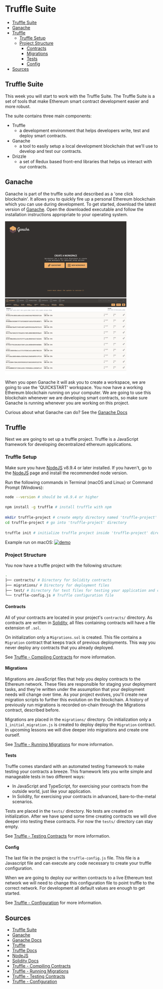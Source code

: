 <!--
    author: Timo Glastra <timo@glastra.me>
    edited: 2019-12-17
    notes:
     - Ganache v2.1.2
     - Truffle v5.1.4 (core: 5.1.4)
     - Solidity v0.5.12 (solc-js)
     - Node v12.13.0
     - Web3.js v1.2.1
-->

# Truffle Suite <!-- omit in toc -->

- [Truffle Suite](#truffle-suite)
- [Ganache](#ganache)
- [Truffle](#truffle)
  - [Truffle Setup](#truffle-setup)
  - [Project Structure](#project-structure)
    - [Contracts](#contracts)
    - [Migrations](#migrations)
    - [Tests](#tests)
    - [Config](#config)
- [Sources](#sources)

## Truffle Suite
This week you will start to work with the Truffle Suite. The Truffle Suite is a set of tools that make Ethereum smart contract development easier and more robust. 

The suite contains three main components:
- Truffle 
  - a development environment that helps developers write, test and deploy smart contracts.
- Ganache
  - a tool to easily setup a local development blockchain that we'll use to develop and test our contracts.
- Drizzle
  - a set of Redux based front-end libraries that helps us interact with our contracts.


## Ganache

Ganache is part of the truffle suite and described as a 'one click blockchain'. It allows you to quickly fire up a personal Ethereum blockchain which you can use during development. To get started, download the latest version of [Ganache]. Open the downloaded executable and follow the installation instructions appropriate to your operating system.

<img src="./assets/truffle-startup.png" width="400">
<img src="./assets/truffle-workspace.png" width="400">

When you open Ganache it will ask you to create a workspace, we are going to use the 'QUICKSTART' workspace. You now have a working Ethereum blockchain running on your computer. We are going to use this blockchain whenever we are developing smart contracts, so make sure Ganache is running whenever you are working on this project.

Curious about what Ganache can do? See the [Ganache Docs]

## Truffle

Next we are going to set up a truffle project. Truffle is a JavaScript framework for developing decentralized ethereum applications.

### Truffle Setup

Make sure you have [NodeJS] v8.9.4 or later installed. If you haven't, go to the [NodeJS] page and install the recommended node version.

Run the following commands in Terminal (macOS and Linux) or Command Prompt (Windows):

```bash
node --version # should be v8.9.4 or higher

npm install -g truffle # install truffle with npm

mkdir truffle-project # create empty directory named 'truffle-project'
cd truffle-project # go into 'truffle-project' directory

truffle init # initialize truffle project inside 'truffle-project' directory
```

Example run on macOS:
[![demo](https://asciinema.org/a/j3ZswKE6VkZbjcZfxikKclU9g.svg)](https://asciinema.org/a/j3ZswKE6VkZbjcZfxikKclU9g?autoplay=1)

### Project Structure

You now have a truffle project with the following structure:

```sh
.
├── contracts/ # Directory for Solidity contracts
├── migrations/ # Directory for deployment files
├── test/ # Directory for test files for testing your application and contracts
└── truffle-config.js # Truffle configuration file
```

#### Contracts

All of your contracts are located in your project's `contracts/` directory. As contracts are written in [Solidity][solidity docs], all files containing contracts will have a file extension of `.sol`.

On initialization only a `Migrations.sol` is created. This file contains a `Migration` contract that keeps track of previous deployments. This way you never deploy any contracts that you already deployed.

See [Truffle - Compiling Contracts] for more information.

#### Migrations

Migrations are JavaScript files that help you deploy contracts to the Ethereum network. These files are responsible for staging your deployment tasks, and they're written under the assumption that your deployment needs will change over time. As your project evolves, you'll create new migration scripts to further this evolution on the blockchain. A history of previously run migrations is recorded on-chain through the Migrations contract, described before.

Migrations are placed in the `migrations/` directory. On initialization only a `1_initial_migration.js` is created to deploy deploy the `Migration` contract. In upcoming lessons we will dive deeper into migrations and create one ourself.

See [Truffle - Running Migrations] for more information.

#### Tests

Truffle comes standard with an automated testing framework to make testing your contracts a breeze. This framework lets you write simple and manageable tests in two different ways:

- In JavaScript and TypeScript, for exercising your contracts from the outside world, just like your application.
- In Solidity, for exercising your contracts in advanced, bare-to-the-metal scenarios.

Tests are placed in the `tests/` directory. No tests are created on initialization. After we have spend some time creating contracts we will dive deeper into testing these contracts. For now the `tests/` directory can stay empty.

See [Truffle - Testing Contracts] for more information.

#### Config

The last file in the project is the `truffle-config.js` file. This file is a Javascript file and can execute any code necessary to create your truffle configuration.

When we are going to deploy our written contracts to a live Ethereum test network we will need to change this configuration file to point truffle to the correct network. For development all default values are enough to get started.

See [Truffle - Configuration] for more information.

## Sources

- [Truffle Suite]
- [Ganache]
- [Ganache Docs]
- [Truffle]
- [Truffle Docs]
- [NodeJS]
- [Solidity Docs]
- [Truffle - Compiling Contracts]
- [Truffle - Running Migrations]
- [Truffle - Testing Contracts]
- [Truffle - Configuration]

<!-- Internal links -->

[truffle suite]: https://www.trufflesuite.com/
[ganache]: https://www.trufflesuite.com/ganache
[ganache docs]: https://www.trufflesuite.com/docs/ganache/overview
[truffle]: https://www.trufflesuite.com/truffle
[truffle docs]: https://www.trufflesuite.com/docs/truffle/overview
[nodejs]: https://nodejs.org/en/
[solidity docs]: https://solidity.readthedocs.io/en/latest/
[truffle - compiling contracts]: https://www.trufflesuite.com/docs/truffle/getting-started/compiling-contracts
[truffle - running migrations]: https://www.trufflesuite.com/docs/truffle/getting-started/running-migrations
[truffle - testing contracts]: https://www.trufflesuite.com/docs/truffle/testing/testing-your-contracts
[truffle - configuration]: https://www.trufflesuite.com/docs/truffle/reference/configuration
